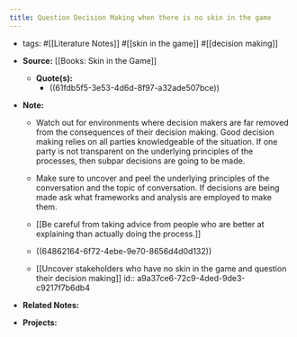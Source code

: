 ```yaml
---
title: Question Decision Making when there is no skin in the game
---
```


- tags: #[[Literature Notes]] #[[skin in the game]] #[[decision making]]

- **Source:** [[Books: Skin in the Game]]
	 - **Quote(s):**
		 - ((61fdb5f5-3e53-4d6d-8f97-a32ade507bce))

- **Note:**
	 - Watch out for environments where decision makers are far removed from the consequences of their decision making. Good decision making relies on all parties knowledgeable of the situation. If one party is not transparent on the underlying principles of the processes, then subpar decisions are going to be made.

	 - Make sure to uncover and peel the underlying principles of the conversation and the topic of conversation. If decisions are being made ask what frameworks and analysis are employed to make them.

	 - [[Be careful from taking advice from people who are better at explaining than actually doing the process.]]

	 - ((64862164-6f72-4ebe-9e70-8656d4d0d132))

	 - [[Uncover stakeholders who have no skin in the game and question their decision making]]
id:: a9a37ce6-72c9-4ded-9de3-c9217f7b6db4

- **Related Notes:**

- **Projects:**
